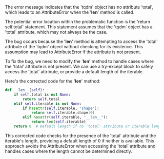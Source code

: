 The error message indicates that the 'tqdm' object has no attribute 'total', which leads to an AttributeError when the '__len__' method is called.

The potential error location within the problematic function is the 'return self.total' statement. This statement assumes that the 'tqdm' object has a 'total' attribute, which may not always be the case.

The bug occurs because the '__len__' method is attempting to access the 'total' attribute of the 'tqdm' object without checking for its existence. This assumption may lead to AttributeError if the attribute is not present.

To fix the bug, we need to modify the '__len__' method to handle cases where the 'total' attribute is not present. We can use a try-except block to safely access the 'total' attribute, or provide a default length of the iterable.

Here's the corrected code for the '__len__' method:

```python
def __len__(self):
    if self.total is not None:
        return self.total
    elif self.iterable is not None:
        if hasattr(self.iterable, "shape"):
            return self.iterable.shape[0]
        elif hasattr(self.iterable, "__len__"):
            return len(self.iterable)
    return 0  # Default length if no 'total' attribute or iterable length is available
```

This corrected code checks for the presence of the 'total' attribute and the iterable's length, providing a default length of 0 if neither is available. This approach avoids the AttributeError when accessing the 'total' attribute and handles cases where the length cannot be determined directly.
